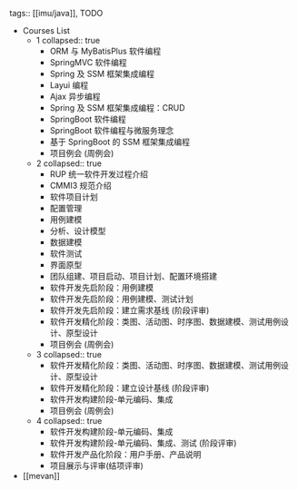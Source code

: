 tags:: [[imu/java]], TODO

- Courses List
  - 1
    collapsed:: true
    - ORM 与 MyBatisPlus 软件编程
    - SpringMVC 软件编程
    - Spring 及 SSM 框架集成编程
    - Layui 编程
    - Ajax 异步编程
    - Spring 及 SSM 框架集成编程：CRUD
    - SpringBoot 软件编程
    - SpringBoot 软件编程与微服务理念
    - 基于 SpringBoot 的 SSM 框架集成编程
    - 项目例会 (周例会)
  - 2
    collapsed:: true
    - RUP 统一软件开发过程介绍
    - CMMI3 规范介绍
    - 软件项目计划
    - 配置管理
    - 用例建模
    - 分析、设计模型
    - 数据建模
    - 软件测试
    - 界面原型
    - 团队组建、项目启动、项目计划、配置环境搭建
    - 软件开发先启阶段：用例建模
    - 软件开发先启阶段：用例建模、测试计划
    - 软件开发先启阶段：建立需求基线 (阶段评审)
    - 软件开发精化阶段：类图、活动图、时序图、数据建模、测试用例设计、原型设计
    - 项目例会 (周例会)
  - 3
    collapsed:: true
    - 软件开发精化阶段：类图、活动图、时序图、数据建模、测试用例设计、原型设计
    - 软件开发精化阶段：建立设计基线 (阶段评审)
    - 软件开发构建阶段-单元编码、集成
    - 项目例会 (周例会)
  - 4
    collapsed:: true
    - 软件开发构建阶段-单元编码、集成
    - 软件开发构建阶段-单元编码、集成、测试 (阶段评审)
    - 软件开发产品化阶段：用户手册、产品说明
    - 项目展示与评审(结项评审)
- [[mevan]]